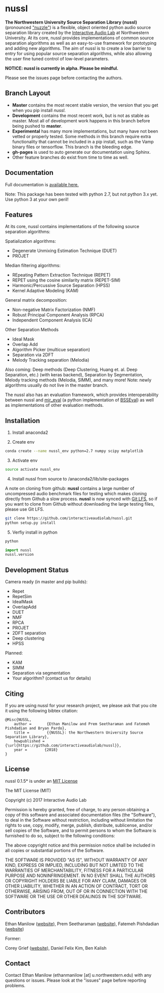 
nussl
=====

**The Northwestern University Source Separation Library (nussl)** (pronounced ["nuzzle"](http://www.thefreedictionary.com/nuzzle)) is a flexible, object oriented python
audio source separation library created by the [Interactive Audio Lab](http://music.cs.northwestern.edu/)
at Northwestern University. At its core, nussl provides implementations of common source separation
algorithms as well as an easy-to-use framework for prototyping and adding new algorithms. The aim of nussl is
to create a low barrier to entry for using popular source separation algorithms, while also allowing the
user fine tuned control of low-level parameters.


**NOTICE: nussl is currently in alpha. Please be mindful.**

Please see the issues page before contacting the authors.

Branch Layout
-------------

- **Master** contains the most recent stable version, the version that you get when you pip install *nussl*.
- **Development** contains the most recent work, but is not as stable as master. Most all of development work happens
in this branch before being pushed to **master**.
- **Experimental** has many more implementations, but many have not been vetted or properly tested. Some methods in this
branch require extra functionality that cannot be included in a pip install, such as the Vamp binary files or
tensorflow. This branch is the bleeding edge.
- **gh-pages** is used to auto generate our documentation using Sphinx.
- Other feature branches do exist from time to time as well.



Documentation
-------------

Full documentation is [available here.](https://interactiveaudiolab.github.io/nussl/)

Note: This package has been tested with python 2.7, but not python 3.x yet. Use python 3 at your own peril!


Features
--------

At its core, nussl contains implementations of the following source separation algorithms:

Spatialization algorithms:
* Degenerate Unmixing Estimation Technique (DUET)
* PROJET

Median filtering algorithms:
* REpeating Pattern Extraction Technique (REPET)
* REPET using the cosine similarity matrix (REPET-SIM)
* Harmonic/Percussive Source Separation (HPSS)
* Kernel Adaptive Modeling (KAM)

General matrix decomposition:
* Non-negative Matrix Factorization (NMF)
* Robust Principal Component Analysis (RPCA)
* Independent Component Analysis (ICA)

Other Separation Methods
* Ideal Mask
* Overlap Add
* Algorithm Picker (multicue separation)
* Separation via 2DFT
* Melody Tracking separation (Melodia)

Also coming: Deep methods (Deep Clustering, Huang et. al. Deep Separation, etc.) (with keras backend), Separation by
Segmentation, Melody tracking methods (Melodia, SIMM), and many more! Note: newly algorithms usually do not live in the master branch.

The nussl also has an evaluation framework, which provides interoperability
between nussl and [mir_eval](https://github.com/craffel/mir_eval) (a python implementation of [BSSEval](http://bass-db.gforge.inria.fr/bss_eval)) as well as implementations of other evaluation methods.


Installation
------------

1. Install anaconda2

2. Create env
```bash
conda create --name nussl_env python=2.7 numpy scipy matplotlib
```

3. Activate env
```bash
source activate nussl_env
```

4. Install nussl from source to /anaconda2/lib/site-packages

A note on cloning from github: **nussl** contains a large number of uncompressed audio benchmark files for testing which makes cloning directly from Github a slow process. **nussl** is now synced with [Git LFS](https://git-lfs.github.com), so if you want to clone from Github without downloading the large testing files, please use Git LFS.

```bash
git clone https://github.com/interactiveaudiolab/nussl.git
python setup.py install
```

5. Verfiy install in python
```bash
python
```
```python
import nussl
nussl.version
```


Development Status
------------------

Camera ready (in master and pip builds):
* Repet
* RepetSim
* IdealMask
* OverlapAdd
* DUET
* NMF
* RPCA
* PROJET
* 2DFT separation
* Deep clustering
* HPSS

Planned:
* KAM
* SIMM
* Separation via segmentation
* Your algorithm? (contact us for details)


Citing
------

If you are using nussl for your research project, we please ask that you cite it using the following bibtex citation:

    @Misc{NUSSL,
        author =       {Ethan Manilow and Prem Seetharaman and Fatemeh Pishdadian and Bryan Pardo},
        title =        {{NUSSL}: the Northwestern University Source Separation Library},
        howpublished = {\url{https://github.com/interactiveaudiolab/nussl}},
        year =        {2018}
    }


License
-------
nussl 0.1.5* is under an [MIT License](https://opensource.org/licenses/MIT)

The MIT License (MIT)

Copyright (c) 2017 Interactive Audio Lab

Permission is hereby granted, free of charge, to any person obtaining a copy of this software and associated documentation files (the "Software"), to deal in the Software without restriction, including without limitation the rights to use, copy, modify, merge, publish, distribute, sublicense, and/or sell copies of the Software, and to permit persons to whom the Software is furnished to do so, subject to the following conditions:

The above copyright notice and this permission notice shall be included in all copies or substantial portions of the Software.

THE SOFTWARE IS PROVIDED "AS IS", WITHOUT WARRANTY OF ANY KIND, EXPRESS OR IMPLIED, INCLUDING BUT NOT LIMITED TO THE WARRANTIES OF MERCHANTABILITY, FITNESS FOR A PARTICULAR PURPOSE AND NONINFRINGEMENT. IN NO EVENT SHALL THE AUTHORS OR COPYRIGHT HOLDERS BE LIABLE FOR ANY CLAIM, DAMAGES OR OTHER LIABILITY, WHETHER IN AN ACTION OF CONTRACT, TORT OR OTHERWISE, ARISING FROM, OUT OF OR IN CONNECTION WITH THE SOFTWARE OR THE USE OR OTHER DEALINGS IN THE SOFTWARE.


Contributors
------------
Ethan Manilow ([website](http://www.ethanmanilow.com)),
Prem Seetharaman ([website](http://prem.seeth.org/)),
Fatemeh Pishdadian ([website](http://fatemehpishdadian.com/))

Former:

Corey Grief ([website](http://music.cs.northwestern.edu/emeritus.php)), Daniel Felix Kim, Ben Kalish


Contact
-------
Contact Ethan Manilow (ethanmanilow [at] u.northwestern.edu) with any questions or issues. Please look at the
"issues" page before reporting problems.
